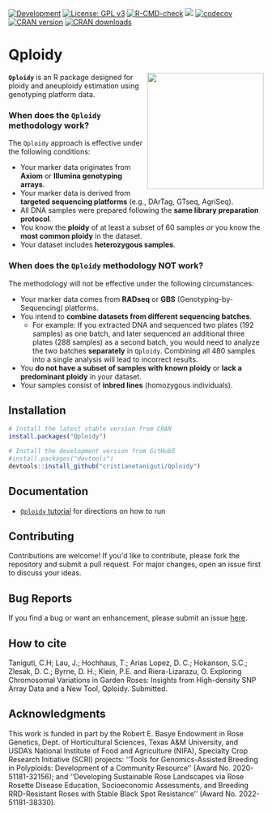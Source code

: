 <!-- badges: start -->
[![Development](https://img.shields.io/badge/development-active-blue.svg)](https://img.shields.io/badge/development-active-blue.svg)
[![License: GPL v3](https://img.shields.io/badge/License-GPL%20v3-blue.svg)](https://www.gnu.org/licenses/gpl-3.0)
[![R-CMD-check](https://github.com/Cristianetaniguti/Qploidy/workflows/R-CMD-check/badge.svg)](https://github.com/Cristianetaniguti/Qploidy/actions)
![](https://img.shields.io/badge/RRID-SCR_026724-yellow.svg)
[![codecov](https://codecov.io/gh/Cristianetaniguti/Qploidy/graph/badge.svg?token=DQBM227JSY)](https://codecov.io/gh/Cristianetaniguti/Qploidy)
[![CRAN version](https://www.r-pkg.org/badges/version/Qploidy)](https://CRAN.R-project.org/package=Qploidy)
[![CRAN downloads](https://cranlogs.r-pkg.org/badges/grand-total/Qploidy)](https://CRAN.R-project.org/package=Qploidy)

<!-- badges: end -->

# Qploidy 

<img src="https://github.com/Cristianetaniguti/Qploidy/assets/7572527/88ef9fad-7f86-4a84-9e1a-5dd4625dd1c8" align="right" width="230"/>


**`Qploidy`** is an R package designed for ploidy and aneuploidy estimation using genotyping platform data. 

### When does the `Qploidy` methodology work?

The `Qploidy` approach is effective under the following conditions:  
- Your marker data originates from **Axiom** or **Illumina genotyping arrays**.  
- Your marker data is derived from **targeted sequencing platforms** (e.g., DArTag, GTseq, AgriSeq).  
- All DNA samples were prepared following the **same library preparation protocol**.  
- You know the **ploidy** of at least a subset of 60 samples *or* you know the **most common ploidy** in the dataset.  
- Your dataset includes **heterozygous samples**.  

### When does the `Qploidy` methodology NOT work?

The methodology will not be effective under the following circumstances:  
- Your marker data comes from **RADseq** or **GBS** (Genotyping-by-Sequencing) platforms.  
- You intend to **combine datasets from different sequencing batches**.  
   - For example: If you extracted DNA and sequenced two plates (192 samples) as one batch, and later sequenced an additional three plates (288 samples) as a second batch, you would need to analyze the two batches **separately** in `Qploidy`. Combining all 480 samples into a single analysis will lead to incorrect results.  
- You **do not have a subset of samples with known ploidy** or **lack a predominant ploidy** in your dataset.  
- Your samples consist of **inbred lines** (homozygous individuals).  


## Installation

``` r
# Install the latest stable version from CRAN
install.packages("Qploidy")

# Install the development version from GitHubß
#install.packages("devtools")
devtools::install_github("cristianetaniguti/Qploidy")
```

## Documentation

* [`Qploidy` tutorial](https://cristianetaniguti.github.io/Qploidy/Qploidy.html) for directions on how to run

## Contributing

Contributions are welcome! If you'd like to contribute, please fork the repository and submit a pull request. For major changes, open an issue first to discuss your ideas.

## Bug Reports

If you find a bug or want an enhancement, please submit an issue [here](https://github.com/Cristianetaniguti/Qploidy/issues).

## How to cite

Taniguti, C.H; Lau, J.; Hochhaus, T.; Arias Lopez, D. C.; Hokanson, S.C.; Zlesak, D. C.; Byrne, D. H.; Klein, P.E. and Riera-Lizarazu, O. Exploring Chromosomal Variations in Garden Roses: Insights from High-density SNP Array Data and a New Tool, Qploidy. Submitted.

## Acknowledgments

This work is funded in part by the Robert E. Basye Endowment in Rose Genetics, Dept. of Horticultural Sciences, Texas A&M University, and USDA’s National Institute of Food and Agriculture (NIFA), Specialty Crop Research Initiative (SCRI) projects: ‘‘Tools for Genomics-Assisted Breeding in Polyploids: Development of a Community Resource’’ (Award No. 2020-51181-32156); and ‘‘Developing Sustainable Rose Landscapes via Rose Rosette Disease Education, Socioeconomic Assessments, and Breeding RRD-Resistant Roses with Stable Black Spot Resistance’’ (Award No. 2022-51181-38330).

